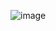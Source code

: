 ![image](https://user-images.githubusercontent.com/42665669/230115760-aa878fe5-4d78-49e9-8f81-62d90e1227c6.png)
